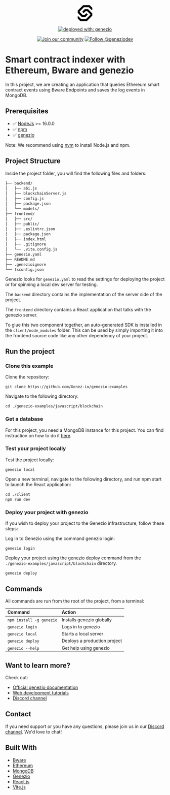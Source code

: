 <div align="center"> <a href="https://genez.io/"></a>
<img alt="genezio logo" src="https://github.com/genez-io/graphics/raw/HEAD/svg/Icon_Genezio_Black.svg" style="max-height: 50px;">

</div>

<div align="center">

[![deployed with: genezio](https://img.shields.io/badge/deployed_with-genezio-6742c1.svg?labelColor=62C353&style=flat)](https://github.com/genez-io/genezio)

[![Join our community](https://img.shields.io/discord/1024296197575422022?style=social&label=Join%20our%20community%20&logo=discord&labelColor=6A7EC2)](https://discord.gg/uc9H5YKjXv)
[![Follow @geneziodev](https://img.shields.io/twitter/url/https/twitter.com/geneziodev.svg?style=social&label=Follow%20%40geneziodev)](https://twitter.com/geneziodev)

</div>

# Smart contract indexer with Ethereum, Bware and genezio
In this project, we are creating an application that queries Ethereum smart contract events using Bware Endpoints
and saves the log events in MongoDB.

## Prerequisites
- ✅ [NodeJs](https://nodejs.org/) >= 16.0.0
- ✅ [npm](https://genez.io/)
- ✅ [genezio](https://genez.io/)

Note: We recommend using [nvm]() to install Node.js and npm.

## Project Structure

Inside the project folder, you will find the following files and folders:

```
├── backend/
│   ├── abi.js 
│   ├── blockchainServer.js 
│   ├── config.js 
│   ├── package.json
│   └── models/
├── frontend/
│   ├── src/
│   ├── public/
│   ├── .eslintrc.json
│   ├── package.json
│   ├── index.html
│   ├── .gitignore
│   └── .vite.config.js
├── genezio.yaml
├── README.md
├── .genezioignore
└── tsconfig.json
```

Genezio looks for `genezio.yaml` to read the settings for deploying the project or for spinning a local dev server for testing.

The `backend` directory contains the implementation of the server side of the project.

The `frontend` directory contains a React application that talks with the genezio server.

To glue this two component together, an auto-generated SDK is installed in the `client/node_modules` folder.
This can be used by simply importing it into the frontend source code like any other dependency of your project.

## Run the project

### Clone this example

Clone the repository:

```
git clone https://github.com/Genez-io/genezio-examples
```

Navigate to the following directory:
```
cd ./genezio-examples/javascript/blockchain
```

### Get a database

For this project, you need a MongoDB instance for this project. You can find instruction on how to do it [here](https://genez.io/blog/how-to-add-a-mongodb-to-your-genezio-project/).


### Test your project locally

Test the project locally:
```
genezio local
```

Open a new terminal, navigate to the following directory, and run npm start to launch the React application:
```
cd ./client
npm run dev
```

### Deploy your project with genezio

If you wish to deploy your project to the Genezio infrastructure, follow these steps:

Log in to Genezio using the command genezio login:
```
genezio login
```

Deploy your project using the genezio deploy command from the ``./genezio-examples/javascript/blockchain`` directory.
```
genezio deploy
```


## Commands

All commands are run from the root of the project, from a terminal:

| Command                   | Action                                           |
| :------------------------ | :----------------------------------------------- |
| `npm install -g genezio`  | Installs genezio globally                        |
| `genezio login`           | Logs in to genezio                               |
| `genezio local`           | Starts a local server                            |
| `genezio deploy`          | Deploys a production project                     |
| `genezio --help`          | Get help using genezio                           |


## Want to learn more?

Check out:
- [Official genezio documentation](https://genez.io/docs)
- [Web development tutorials](https://genez.io/blog)
- [Discord channel](https://discord.gg/uc9H5YKjXv)


## Contact

If you need support or you have any questions, please join us in our [Discord channel](). We'd love to chat!

## Built With
- [Bware](https://bwarelabs.com/)
- [Ethereum](https://ethereum.org/en/)
- [MongoDB](https://www.mongodb.com/atlas/database)
- [Genezio](https://genez.io/)
- [React.js](https://github.com/facebook/react)
- [Vite.js](https://vitejs.dev/)

